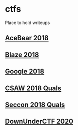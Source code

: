 # ctfs

Place to hold writeups

## [AceBear 2018](https://github.com/vakzz/ctfs/blob/master/AceBear2018)

## [Blaze 2018](https://github.com/vakzz/ctfs/blob/master/Blaze2018)

## [Google 2018](https://github.com/vakzz/ctfs/blob/master/Google2018)

## [CSAW 2018 Quals](https://github.com/vakzz/ctfs/blob/master/CSAW2018)

## [Seccon 2018 Quals](https://github.com/vakzz/ctfs/blob/master/Seccon2018)

## [DownUnderCTF 2020](https://github.com/vakzz/ctfs/blob/master/DownUnder2020)

